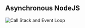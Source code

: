 ## Asynchronous NodeJS

![Call Stack and Event Loop](https://github.com/abhilashahyd/nodeTraining/blob/master/images/async-node.PNG)
